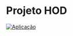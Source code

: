 # Projeto HOD

[![Aplicação](https://img.shields.io/badge/Aplicação-Jokenpô-FF4500?style=flat-square)](https://projetohodjop.netlify.app/)
